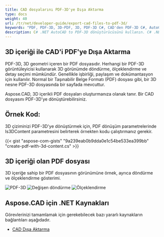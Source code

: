 ```yaml
---
title: CAD dosyalarını PDF-3D'ye Dışa Aktarma
type: docs
weight: 40
url: /tr/net/developer-guide/export-cad-files-to-pdf-3d/
keywords: "PDF, PDF-3D, 3D-PDF, 3D, PDF-3D C#, CAD'den PDF-3D C#, AutoCAD'i dönüştür, AutoCAD'i pdf-3d'ye dönüştür"
description: C# .NET AutoCAD to PDF-3D dönüştürücüsünü kullanın. C# .NET'te 3D modeli PDF-3D'ye dönüştürebilirsiniz.
---
```


## **3D içeriği ile CAD'i PDF'ye Dışa Aktarma**

PDF-3D, 3D geometri içeren bir PDF dosyasıdır. Herhangi bir PDF-3D görüntüleyicisi kullanarak 3D görünümde döndürme, ölçeklendirme ve detay seçimi mümkündür. Genellikle işbirliği, paylaşım ve dokümantasyon için kullanılır. Normal bir Taşınabilir Belge Formatı (PDF) dosyası gibi, bir 3D nesne PDF-3D dosyasında bir sayfada mevcuttur.

Aspose.CAD, 3D içerikli PDF dosyaları oluşturmanıza olanak tanır. Bir CAD dosyasını PDF-3D'ye dönüştürebilirsiniz.

## **Örnek Kod:**

3D çiziminizi PDF-3D'ye dönüştürmek için, PDF dönüşüm parametrelerinde Is3DContent parametresini belirterek örnekten kodu çalıştırmanız gerekir.

{{< gist "aspose-com-gists" "9a239eab0b9dda0e1c54be533ea399bb" "create-pdf-with-3d-content.cs" >}}

## **3D içeriği olan PDF dosyası**

3D içeriğe sahip bir PDF dosyasının görünümüne örnek, ayrıca döndürme ve ölçeklendirme gösterimi.

![PDF-3D](/_assets/guide/pdf-3d/result.png)
![Değişen döndürme](/_assets/guide/pdf-3d/rotate.png)
![Ölçeklendirme](/_assets/guide/pdf-3d/scaling.png)

## **Aspose.CAD için .NET Kaynakları**

Görevlerinizi tamamlamak için gerekebilecek bazı yararlı kaynakların bağlantıları aşağıdadır.

- [CAD Dışa Aktarma](/tr/cad/net/exporting-cad/)
